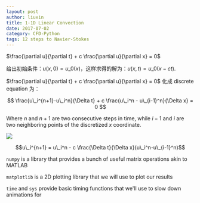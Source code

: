 ```yaml
---
layout: post
author: liuxin
title: 1-1D Linear Convection
date: 2017-07-02
category: CFD-Python
tags: 12 steps to Navier-Stokes
---
```


$\frac{\partial u}{\partial t} + c \frac{\partial u}{\partial x} = 0$

给出初始条件：$u(x,0)=u\_0(x)$，这样求得的解为：$u(x,t)=u\_0(x-ct)$.

$\frac{\partial u}{\partial t} + c \frac{\partial u}{\partial x} = 0$ 化成 discrete equation 为：

$$ \frac{u\_i^{n+1}-u\_i^n}{\Delta t} + c \frac{u\_i^n - u\_{i-1}^n}{\Delta x} = 0 $$

Where $n$ and $n+1$ are two consecutive steps in time, while $i-1$ and $i$ are two neighboring points of the discretized $x$ coordinate. 

![][image-1]

$$u\_i^{n+1} = u\_i^n - c \frac{\Delta t}{\Delta x}(u\_i^n-u\_{i-1}^n)$$

`numpy` is a library that provides a bunch of useful matrix operations akin to MATLAB

`matplotlib` is a 2D plotting library that we will use to plot our results

`time` and `sys` provide basic timing functions that we'll use to slow down animations for

[image-1]:	http://wx1.sinaimg.cn/mw690/8db2c8cbgy1fi7aoag6d6j20q50fbn0g.jpg